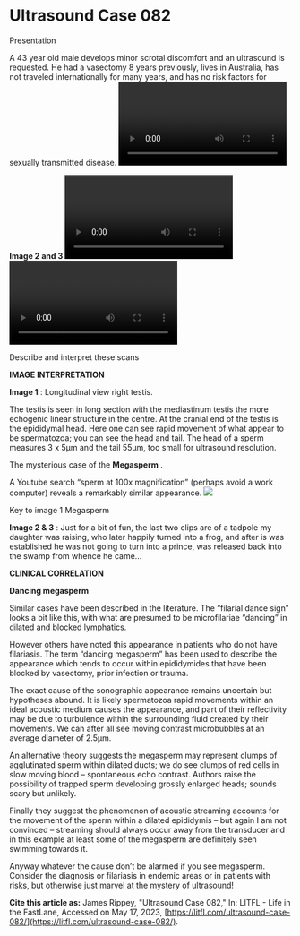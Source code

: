 # Ultrasound Case 082
Presentation


A 43 year old male develops minor scrotal discomfort and an ultrasound is requested. He had a vasectomy 8 years previously, lives in Australia, has not traveled internationally for many years, and has no risk factors for sexually transmitted disease.
![](https://litfl.com/wp-content/uploads/2018/12/Ultrasound-Case-082-01-Spermatocele.mp4)

**Image 2 and 3** 
![](https://litfl.com/wp-content/uploads/2018/12/Ultrasound-Case-082-02-Tadpoles1.mp4)
![](https://litfl.com/wp-content/uploads/2018/12/Ultrasound-Case-082-03-Tadpoles.mp4)


Describe and interpret these scans

**IMAGE INTERPRETATION** 



**Image 1** : Longitudinal view right testis. 


The testis is seen in long section with the mediastinum testis the more echogenic linear structure in the centre. At the cranial end of the testis is the epididymal head. Here one can see rapid movement of what appear to be spermatozoa; you can see the head and tail. The head of a sperm measures 3 x 5µm and the tail 55µm, too small for ultrasound resolution. 


The mysterious case of the **Megasperm** . 


A Youtube search “sperm at 100x magnification” (perhaps avoid a work computer) reveals a remarkably similar appearance. 
![](https://litfl.com/wp-content/uploads/2018/12/Ultrasound-Case-082-02-Key-to-image-1-Megasperm.jpg)

Key to image 1 Megasperm



**Image 2 & 3** : Just for a bit of fun, the last two clips are of a tadpole my daughter was raising, who later happily turned into a frog, and after is was established he was not going to turn into a prince, was released back into the swamp from whence he came…


**CLINICAL CORRELATION** 



**Dancing megasperm** 


Similar cases have been described in the literature. The “filarial dance sign” looks a bit like this, with what are presumed to be microfilariae “dancing” in dilated and blocked lymphatics. 


However others have noted this appearance in patients who do not have filariasis. The term “dancing megasperm” has been used to describe the appearance which tends to occur within epididymides that have been blocked by vasectomy, prior infection or trauma. 


The exact cause of the sonographic appearance remains uncertain but hypotheses abound. It is likely spermatozoa rapid movements within an ideal acoustic medium causes the appearance, and part of their reflectivity may be due to turbulence within the surrounding fluid created by their movements. We can after all see moving contrast microbubbles at an average diameter of 2.5µm. 


An alternative theory suggests the megasperm may represent clumps of agglutinated sperm within dilated ducts; we do see clumps of red cells in slow moving blood – spontaneous echo contrast. Authors raise the possibility of trapped sperm developing grossly enlarged heads; sounds scary but unlikely. 


Finally they suggest the phenomenon of acoustic streaming accounts for the movement of the sperm within a dilated epididymis – but again I am not convinced – streaming should always occur away from the transducer and in this example at least some of the megasperm are definitely seen swimming towards it. 


Anyway whatever the cause don’t be alarmed if you see megasperm. Consider the diagnosis or filariasis in endemic areas or in patients with risks, but otherwise just marvel at the mystery of ultrasound!


**Cite this article as:**  James Rippey, "Ultrasound Case 082," In: LITFL - Life in the FastLane, Accessed on May 17, 2023, [https://litfl.com/ultrasound-case-082/](https://litfl.com/ultrasound-case-082/).



